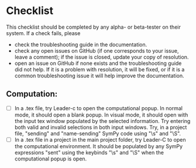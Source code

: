 # Checklist
This checklist should be completed by any alpha- or beta-tester on their system. If a check fails, please 
 - check the troubleshooting guide in the documentation.
 - check any open issues on GitHub (if one corresponds to your issue, leave a comment); if the issue is closed, update your copy of resolution.
 - open an issue on GitHub if none exists and the troubleshooting guide did not help. If it is a problem with resolution, it will be fixed, or if it is a common troubleshooting issue it will help improve the documentation.

## Computation: 
 - [ ] In a .tex file, try Leader-c to open the computational popup. In normal mode, it should open a blank popup. In visual mode, it should open with the input tex window populated by the selected information. Try entering both valid and invalid selections in both input windows. Try, in a project file, "sending" and "name-sending" SymPy code using "\s" and "\S".
 - [ ] In a .tex file in a project in the main project folder, try Leader-C to open the computational environment. It should be populated by any SymPy expressions "sent" using the keybinds "\s" and "\S" when the computational popup is open.

